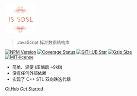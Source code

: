 ![Js-sdsl](../assets/image/logo/logo-removebg.png)

> JavaScript 标准数据结构库

<a href='https://www.npmjs.com/package/js-sdsl'><img src='https://img.shields.io/npm/v/js-sdsl.svg' alt='NPM Version' /></a>
<a href='https://coveralls.io/github/js-sdsl/js-sdsl?branch=main'><img src='https://coveralls.io/repos/github/js-sdsl/js-sdsl/badge.svg?branch=main' alt='Coverage Status' /></a>
<a href='https://github.com/js-sdsl/js-sdsl'><img src='https://img.shields.io/github/stars/js-sdsl/js-sdsl.svg' alt='GITHUB Star' /></a>
<a href='https://unpkg.com/js-sdsl/dist/umd/js-sdsl.min.js'><img src='https://img.badgesize.io/https://unpkg.com/js-sdsl/dist/umd/js-sdsl.min.js?compression=gzip&style=flat-square/' alt='Gzip Size'></a>
<a href='https://opensource.org/licenses/MIT'><img src='https://img.shields.io/npm/l/js-sdsl.svg' alt='MIT-license' /></a>

- 简单、轻便 (压缩后 ~9kB)
- 没有任何外部依赖
- 实现了 C++ STL 双向跌迭代器

[GitHub](https://github.com/js-sdsl/js-sdsl/)
[Get Started](/zh-cn/README.md)
